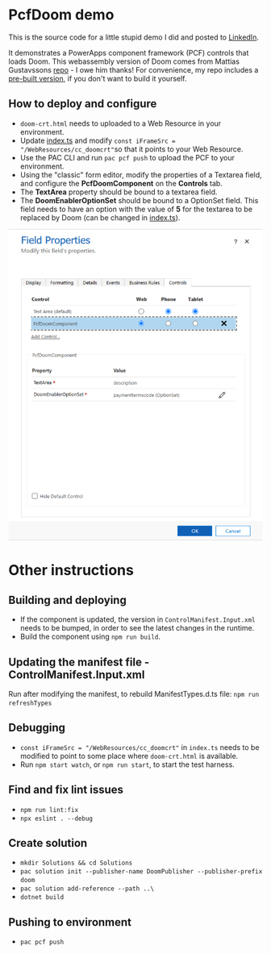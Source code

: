 # PcfDoom demo

This is the source code for a little stupid demo I did and posted to [LinkedIn](https://www.linkedin.com/posts/andreas-adner-70b1153_pcf-webassembly-dataverse-activity-7341938289056075777-hT-R?utm_source=share&utm_medium=member_desktop&rcm=ACoAAACM8rsBEgQIrYgb4NZAbnxwfDRk_Tu5e3w).

It demonstrates a PowerApps component framework (PCF) controls that loads Doom. This webassembly version of Doom comes from Mattias Gustavssons [repo](https://github.com/mattiasgustavsson/doom-crt) - I owe him thanks! For convenience, my repo includes a [pre-built version](/doom-crt-built/doom-crt.html), if you don't want to build it yourself.

## How to deploy and configure
- ```doom-crt.html``` needs to uploaded to a Web Resource in your environment.
- Update [index.ts](/PcfDoomComponent/index.ts) and modify ```const iFrameSrc = "/WebResources/cc_doomcrt"```so that it points to your Web Resource.
- Use the PAC CLI and run ```pac pcf push``` to upload the PCF to your environment.
- Using the "classic" form editor, modify the properties of a Textarea field, and configure the **PcfDoomComponent** on the **Controls** tab.
- The **TextArea** property should be bound to a textarea field.
- The **DoomEnablerOptionSet** should be bound to a OptionSet field. This field needs to have an option with the value of **5** for the textarea to be replaced by Doom (can be changed in [index.ts](/PcfDoomComponent/index.ts)).

![Configuration](/images/image1.png)

# Other instructions

## Building and deploying
- If the component is updated, the version in ```ControlManifest.Input.xml``` needs to be bumped, in order to see the latest changes in the runtime.
- Build the component using ```npm run build```.

## Updating the manifest file - ControlManifest.Input.xml
Run after modifying the manifest, to rebuild ManifestTypes.d.ts file: ```npm run refreshTypes```

## Debugging
- ```const iFrameSrc = "/WebResources/cc_doomcrt"``` in ```index.ts``` needs to be modified to point to some place where ```doom-crt.html``` is available.
- Run ```npm start watch```, or ```npm run start```, to start the test harness.

## Find and fix lint issues
- ```npm run lint:fix```
- ```npx eslint . --debug``` 

## Create solution
- ```mkdir Solutions && cd Solutions```
- ```pac solution init --publisher-name DoomPublisher --publisher-prefix doom```
- ```pac solution add-reference --path ..\```
- ```dotnet build```

## Pushing to environment
- ```pac pcf push```

